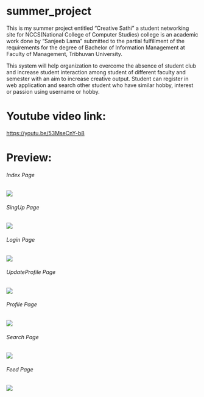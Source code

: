 # summer_project
This is my summer project entitled “Creative Sathi” a student networking site for 
NCCS(National College of Computer Studies) college is an academic work done by “Sanjeeb Lama” submitted to the partial fulfillment of 
the requirements for the degree of Bachelor of Information Management at Faculty of Management, Tribhuvan University.

This system will help organization to overcome the absence of student club and increase student 
interaction among student of different faculty and semester with an aim to increase creative output. 
Student can register in web application and search other student who have similar hobby, interest or 
passion using username or hobby. 

# Youtube video link:
https://youtu.be/53MseCnY-b8
# Preview:
###### Index Page
![](Preview/Index.png)
###### SingUp Page
![](Preview/SignUp.png)
###### Login Page
![](Preview/Login.png)
###### UpdateProfile Page
![](Preview/UpdateProfile.png)
###### Profile Page
![](Preview/Profile.png)
###### Search Page
![](Preview/SearchPage.png)
###### Feed Page
![](Preview/Feed.png)
